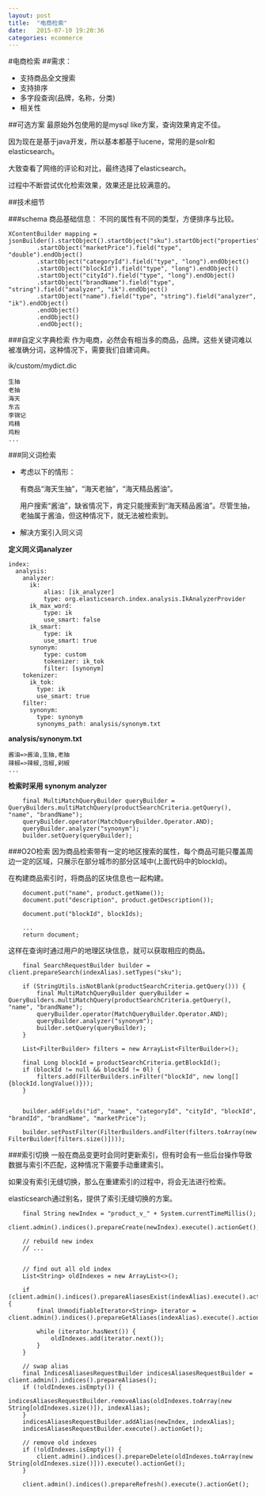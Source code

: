 ```yaml
---
layout: post
title:  "电商检索"
date:   2015-07-10 19:20:36
categories: ecommerce
---
```


#电商检索
##需求：
* 支持商品全文搜索
* 支持排序
* 多字段查询(品牌，名称，分类)
* 相关性

##可选方案
最原始外包使用的是mysql like方案，查询效果肯定不佳。

因为现在是基于java开发，所以基本都基于lucene，常用的是solr和elasticsearch。

大致查看了网络的评论和对比，最终选择了elasticsearch。

过程中不断尝试优化检索效果，效果还是比较满意的。

##技术细节

###schema
商品基础信息：
不同的属性有不同的类型，方便排序与比较。

```       
XContentBuilder mapping = jsonBuilder().startObject().startObject("sku").startObject("properties")        
        .startObject("marketPrice").field("type", "double").endObject()
        .startObject("categoryId").field("type", "long").endObject()
        .startObject("blockId").field("type", "long").endObject()
        .startObject("cityId").field("type", "long").endObject()
        .startObject("brandName").field("type", "string").field("analyzer", "ik").endObject()
        .startObject("name").field("type", "string").field("analyzer", "ik").endObject()
        .endObject()
        .endObject()
        .endObject();
```

###自定义字典检索
作为电商，必然会有相当多的商品，品牌。这些关键词难以被准确分词，这种情况下，需要我们自建词典。

ik/custom/mydict.dic

```
生抽
老抽
海天
东古
李锦记
鸡精
鸡粉
...
```

###同义词检索
* 考虑以下的情形：

	有商品“海天生抽”，“海天老抽”，“海天精品酱油”。
	
	用户搜索“酱油”，缺省情况下，肯定只能搜索到“海天精品酱油”。尽管生抽，老抽属于酱油，但这种情况下，就无法被检索到。

* 解决方案引入同义词

**定义同义词analyzer**

```
index:
  analysis:
    analyzer:
      ik:
          alias: [ik_analyzer]
          type: org.elasticsearch.index.analysis.IkAnalyzerProvider
      ik_max_word:
          type: ik
          use_smart: false
      ik_smart:
          type: ik
          use_smart: true
      synonym:
          type: custom
          tokenizer: ik_tok
          filter: [synonym]
    tokenizer:
      ik_tok:
        type: ik
        use_smart: true
    filter:
      synonym:
        type: synonym
        synonyms_path: analysis/synonym.txt
```
**analysis/synonym.txt**

```
酱油=>酱油,生抽,老抽
辣椒=>辣椒,泡椒,剁椒
...
```

**检索时采用 synonym analyzer**

```
    final MultiMatchQueryBuilder queryBuilder = QueryBuilders.multiMatchQuery(productSearchCriteria.getQuery(), "name", "brandName");
    queryBuilder.operator(MatchQueryBuilder.Operator.AND);
    queryBuilder.analyzer("synonym");
    builder.setQuery(queryBuilder);

```

###O2O检索
因为商品检索带有一定的地区搜索的属性，每个商品可能只覆盖周边一定的区域，只展示在部分城市的部分区域中(上面代码中的blockId)。

在构建商品索引时，将商品的区块信息也一起构建。

```
    document.put("name", product.getName());
    document.put("description", product.getDescription());
    
    document.put("blockId", blockIds);

    ...
    return document;
```

这样在查询时通过用户的地理区块信息，就可以获取相应的商品。

```
    final SearchRequestBuilder builder = client.prepareSearch(indexAlias).setTypes("sku");

    if (StringUtils.isNotBlank(productSearchCriteria.getQuery())) {
        final MultiMatchQueryBuilder queryBuilder = QueryBuilders.multiMatchQuery(productSearchCriteria.getQuery(), "name", "brandName");
        queryBuilder.operator(MatchQueryBuilder.Operator.AND);
        queryBuilder.analyzer("synonym");
        builder.setQuery(queryBuilder);
    }

    List<FilterBuilder> filters = new ArrayList<FilterBuilder>();
    
    final Long blockId = productSearchCriteria.getBlockId();
    if (blockId != null && blockId != 0l) {
        filters.add(FilterBuilders.inFilter("blockId", new long[]{blockId.longValue()}));
    }


    builder.addFields("id", "name", "categoryId", "cityId", "blockId", "brandId", "brandName", "marketPrice");

    builder.setPostFilter(FilterBuilders.andFilter(filters.toArray(new FilterBuilder[filters.size()])));
```


###索引切换
一般在商品变更时会同时更新索引，但有时会有一些后台操作导致数据与索引不匹配，这种情况下需要手动重建索引。

如果没有索引无缝切换，那么在重建索引的过程中，将会无法进行检索。

elasticsearch通过别名，提供了索引无缝切换的方案。

```
	final String newIndex = "product_v_" + System.currentTimeMillis();
	client.admin().indices().prepareCreate(newIndex).execute().actionGet();
	
	// rebuild new index
	// ...
	
	
	// find out all old index
	List<String> oldIndexes = new ArrayList<>();
	
	if (client.admin().indices().prepareAliasesExist(indexAlias).execute().actionGet().exists()) {
	    final UnmodifiableIterator<String> iterator = client.admin().indices().prepareGetAliases(indexAlias).execute().actionGet().getAliases().keysIt();
	
	    while (iterator.hasNext()) {
	        oldIndexes.add(iterator.next());
	    }
	}
	
	// swap alias
	final IndicesAliasesRequestBuilder indicesAliasesRequestBuilder = client.admin().indices().prepareAliases();
	if (!oldIndexes.isEmpty()) {
	    indicesAliasesRequestBuilder.removeAlias(oldIndexes.toArray(new String[oldIndexes.size()]), indexAlias);
	}
	indicesAliasesRequestBuilder.addAlias(newIndex, indexAlias);
	indicesAliasesRequestBuilder.execute().actionGet();
	
	// remove old indexes
	if (!oldIndexes.isEmpty()) {
	    client.admin().indices().prepareDelete(oldIndexes.toArray(new String[oldIndexes.size()])).execute().actionGet();
	}
	
	client.admin().indices().prepareRefresh().execute().actionGet();


```













        